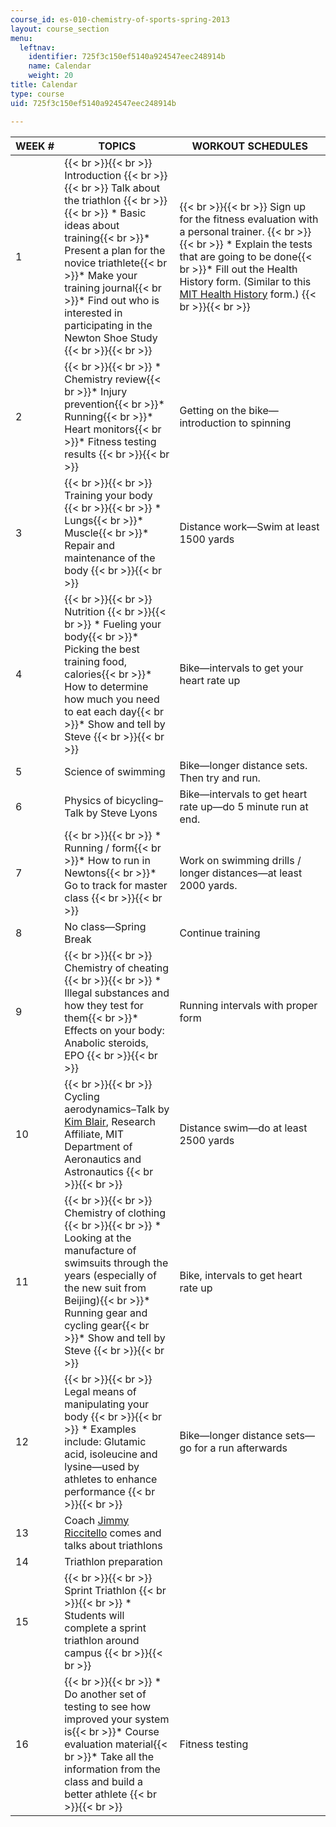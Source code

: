 ```yaml
---
course_id: es-010-chemistry-of-sports-spring-2013
layout: course_section
menu:
  leftnav:
    identifier: 725f3c150ef5140a924547eec248914b
    name: Calendar
    weight: 20
title: Calendar
type: course
uid: 725f3c150ef5140a924547eec248914b

---
```


| WEEK # | TOPICS | WORKOUT SCHEDULES |
| --- | --- | --- |
| 1 |  {{< br >}}{{< br >}} Introduction {{< br >}}{{< br >}} Talk about the triathlon {{< br >}}{{< br >}} *   Basic ideas about training{{< br >}}*   Present a plan for the novice triathlete{{< br >}}*   Make your training journal{{< br >}}*   Find out who is interested in participating in the Newton Shoe Study {{< br >}}{{< br >}}  |  {{< br >}}{{< br >}} Sign up for the fitness evaluation with a personal trainer. {{< br >}}{{< br >}} *   Explain the tests that are going to be done{{< br >}}*   Fill out the Health History form. (Similar to this [MIT Health History](http://web.mit.edu/fnl/vol/116/medical.html) form.) {{< br >}}{{< br >}}  |
| 2 |  {{< br >}}{{< br >}} *   Chemistry review{{< br >}}*   Injury prevention{{< br >}}*   Running{{< br >}}*   Heart monitors{{< br >}}*   Fitness testing results {{< br >}}{{< br >}}  | Getting on the bike—introduction to spinning |
| 3 |  {{< br >}}{{< br >}} Training your body {{< br >}}{{< br >}} *   Lungs{{< br >}}*   Muscle{{< br >}}*   Repair and maintenance of the body {{< br >}}{{< br >}}  | Distance work—Swim at least 1500 yards |
| 4 |  {{< br >}}{{< br >}} Nutrition {{< br >}}{{< br >}} *   Fueling your body{{< br >}}*   Picking the best training food, calories{{< br >}}*   How to determine how much you need to eat each day{{< br >}}*   Show and tell by Steve {{< br >}}{{< br >}}  | Bike—intervals to get your heart rate up |
| 5 | Science of swimming | Bike—longer distance sets. Then try and run. |
| 6 | Physics of bicycling–Talk by Steve Lyons | Bike—intervals to get heart rate up—do 5 minute run at end. |
| 7 |  {{< br >}}{{< br >}} *   Running / form{{< br >}}*   How to run in Newtons{{< br >}}*   Go to track for master class {{< br >}}{{< br >}}  | Work on swimming drills / longer distances—at least 2000 yards. |
| 8 | No class—Spring Break | Continue training |
| 9 |  {{< br >}}{{< br >}} Chemistry of cheating {{< br >}}{{< br >}} *   Illegal substances and how they test for them{{< br >}}*   Effects on your body: Anabolic steroids, EPO {{< br >}}{{< br >}}  | Running intervals with proper form |
| 10 |  {{< br >}}{{< br >}} Cycling aerodynamics–Talk by [Kim Blair](http://www.sloansportsconference.com/people/dr-kim-blair/), Research Affiliate, MIT Department of Aeronautics and Astronautics {{< br >}}{{< br >}}  | Distance swim—do at least 2500 yards |
| 11 |  {{< br >}}{{< br >}} Chemistry of clothing {{< br >}}{{< br >}} *   Looking at the manufacture of swimsuits through the years (especially of the new suit from Beijing){{< br >}}*   Running gear and cycling gear{{< br >}}*   Show and tell by Steve {{< br >}}{{< br >}}  | Bike, intervals to get heart rate up |
| 12 |  {{< br >}}{{< br >}} Legal means of manipulating your body {{< br >}}{{< br >}} *   Examples include: Glutamic acid, isoleucine and lysine—used by athletes to enhance performance {{< br >}}{{< br >}}  | Bike—longer distance sets—go for a run afterwards |
| 13 | Coach [Jimmy Riccitello](http://www.riccitello.com/about) comes and talks about triathlons | &nbsp; |
| 14 | Triathlon preparation | &nbsp; |
| 15 |  {{< br >}}{{< br >}} Sprint Triathlon {{< br >}}{{< br >}} *   Students will complete a sprint triathlon around campus {{< br >}}{{< br >}}  | &nbsp; |
| 16 |  {{< br >}}{{< br >}} *   Do another set of testing to see how improved your system is{{< br >}}*   Course evaluation material{{< br >}}*   Take all the information from the class and build a better athlete {{< br >}}{{< br >}}  | Fitness testing